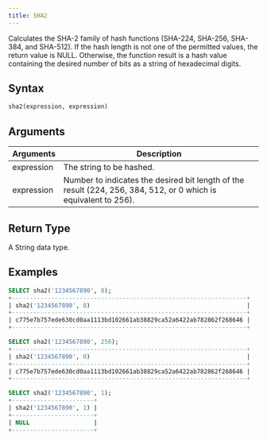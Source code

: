 ```yaml
---
title: SHA2
---
```


Calculates the SHA-2 family of hash functions (SHA-224, SHA-256, SHA-384, and SHA-512). If the hash length is not one of the permitted values, the return value is NULL. Otherwise, the function result is a hash value containing the desired number of bits as a string of hexadecimal digits.

## Syntax

```sql
sha2(expression, expression)
```

## Arguments

| Arguments  | Description                                                                                                     |
| ---------- | --------------------------------------------------------------------------------------------------------------- |
| expression | The string to be hashed.                                                                                        |
| expression | Number to indicates the desired bit length of the result (224, 256, 384, 512, or 0 which is equivalent to 256). |

## Return Type

A String data type.

## Examples

```sql
SELECT sha2('1234567890', 0);
+------------------------------------------------------------------+
| sha2('1234567890', 0)                                            |
+------------------------------------------------------------------+
| c775e7b757ede630cd0aa1113bd102661ab38829ca52a6422ab782862f268646 |
+------------------------------------------------------------------+

SELECT sha2('1234567890', 256);
+------------------------------------------------------------------+
| sha2('1234567890', 0)                                            |
+------------------------------------------------------------------+
| c775e7b757ede630cd0aa1113bd102661ab38829ca52a6422ab782862f268646 |
+------------------------------------------------------------------+

SELECT sha2('1234567890', 1);
+-----------------------+
| sha2('1234567890', 1) |
+-----------------------+
| NULL                  |
+-----------------------+
```
